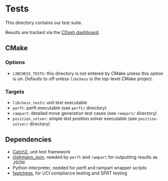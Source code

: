 # Tests

This directory contains our test suite.

Results are tracked via the [CDash dashboard](https://my.cdash.org/index.php?project=ben-bot).

## CMake

### Options

* `LIBCHESS_TESTS`: this directory is not entered by CMake unless this option is on. Defaults to off unless `libchess` is the top-level CMake project.

### Targets

* `libchess_tests`: unit test executable
* `perft`: perft executable (see `perft/` directory)
* `rampart`: detailed move generation test cases (see `rampart/` directory)
* `position_solver`: simple test position solver executable (see `position-solver/` directory)

## Dependencies

* [Catch2](https://github.com/catchorg/Catch2), unit test framework
* [nlohmann_json](https://json.nlohmann.me/), needed by `perft` and `rampart` for outputting results as JSON
* Python interpreter, needed for perft and rampart wrapper scripts
* [fastchess](https://github.com/Disservin/fastchess), for UCI compliance testing and SPRT testing
